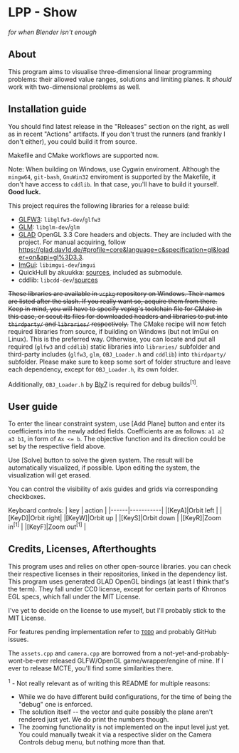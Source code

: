# LPP - Show
*for when Blender isn't enough*

## About
This program aims to visualise three-dimensional linear programming problems: their allowed value ranges, solutions and limiting planes.
It *should* work with two-dimensional problems as well.

## Installation guide
You should find latest release in the "Releases" section on the right, as well as in recent "Actions" artifacts.
If you don't trust the runners (and frankly I don't either), you could build it from source.

Makefile and CMake workflows are supported now.

Note:
When building on Windows, use Cygwin enviroment. Although the `mingw64`, `git-bash`, `GnuWin32` enviroment is supported by the Makefile, it don't have access to `cddlib`. In that case, you'll have to build it yourself. **Good luck.**

This project requires the following libraries for a release build:
 * [GLFW3](https://github.com/glfw/glfw): `libglfw3-dev`/`glfw3`
 * [GLM](https://github.com/g-truc/glm): `libglm-dev`/`glm`
 * [GLAD](https://github.com/Dav1dde/glad) OpenGL 3.3 Core headers and objects. They are included with the project. For manual acquiring, follow https://glad.dav1d.de/#profile=core&language=c&specification=gl&loader=on&api=gl%3D3.3.
 * [ImGui](https://github.com/ocornut/imgui/): `libimgui-dev`/`imgui`
 * QuickHull by akuukka: [sources](https://github.com/akuukka/quickhull), included as submodule.
 * cddlib: `libcdd-dev`/[sources](https://github.com/cddlib/cddlib)

~~These libraries are available in `vcpkg` repository on Windows. Their names are listed after the slash. If you really want so, acquire them from there. Keep in mind, you will have to specify vcpkg's toolchain file for CMake in this case, or scout its files for downloaded headers and libraries to put into `thirdparty/` and `libraries/` respectively.~~
The CMake recipe will now fetch required libraries from source, if building on Windows (but not ImGui on Linux). This is the preferred way. Otherwise, you can locate and put all required (`glfw3` and `cddlib`) static libraries into `libraries/` subfolder and third-party includes (`glfw3`, `glm`, `OBJ_Loader.h` and `cddlib`) into `thirdparty/` subfolder. Please make sure to keep some sort of folder structure and leave each dependency, except for `OBJ_Loader.h`, its own folder.

Additionally, `OBJ_Loader.h` by [Bly7](https://github.com/Bly7/OBJ-Loader) is required for debug builds<sup>[1]</sup>.

## User guide
To enter the linear constraint system, use [Add Plane]
button and enter its coefficients into the newly added fields. Coefficients are as follows: `a1 a2 a3 b1`, in form of `Ax <= b`.
The objective function and its direction could be set by the respective field above.

Use [Solve] button to solve the given system. The result will be automatically visualized, if possible. Upon editing the system, the visualization will get erased.

You can control the visibility of axis guides and grids via corresponding checkboxes.

Keyboard controls:
| key  |  action   |
|------|-----------|
|[KeyA]|Orbit left |
|[KeyD]|Orbit right|
|[KeyW]|Orbit up   |
|[KeyS]|Orbit down |
|[KeyR]|Zoom in<sup>[1]</sup>    |
|[KeyF]|Zoom out<sup>[1]</sup>   |

## Credits, Licenses, Afterthoughts
This program uses and relies on other open-source libraries. you can check their respective licenses in their repositories, linked in the dependency list.
This program uses generated GLAD OpenGL bindings (at least I think that's the term). They fall under CC0 license, except for certain parts of Khronos EGL specs, which fall under the MIT License.

I've yet to decide on the license to use myself, but I'll probably stick to the MIT License.

For features pending implementation refer to [`TODO`](./TODO) and probably GitHub issues.

The `assets.cpp` and `camera.cpp` are borrowed from a not-yet-and-probably-wont-be-ever released GLFW/OpenGL game/wrapper/engine of mine. If I ever to release MCTE, you'll find some similarities there.

<sup>1</sup> - Not really relevant as of writing this README for multiple reasons:
* While we do have different build configurations, for the time of being the "debug" one is enforced.
* The solution itself -- the vector and quite possibly the plane aren't rendered just yet. We do print the numbers though.
* The zooming functionality is not implemented on the input level just yet. You could manually tweak it via a respective slider on the Camera Controls debug menu, but nothing more than that.

